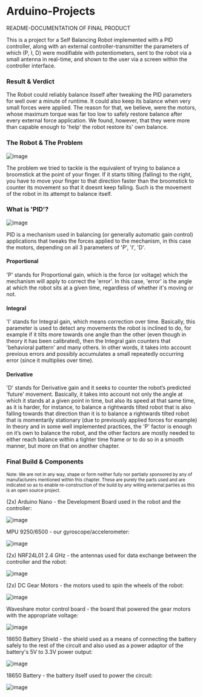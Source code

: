 # Arduino-Projects
README-DOCUMENTATION OF FINAL PRODUCT

This is a project for a Self Balancing Robot implemented with a PID controller, along with an external controller-transmitter the parameters of which (P, I, D) were modifiable with potentiometers, sent to the robot via a small antenna in real-time, and shown to the user via a screen within the controller interface.

### Result & Verdict

The Robot could reliably balance itsself after tweaking the PID parameters for well over a minute of runtime. It could also keep its balance when very small forces were applied. The reason for that, we believe, were the motors, whose maximum torque was far too low to safely restore balance after every external force application. We found, however, that they were more than capable enough to 'help' the robot restore its' own balance.

### The Robot & The Problem

![image](https://user-images.githubusercontent.com/85502727/211286341-6cc500b6-dd4f-448a-903a-a8ca0f5fd206.png)

The problem we tried to tackle is the equivalent of trying to balance a broomstick at the point of your finger. If it starts tilting (falling) to the right, you have to move your finger to that direction faster than the broomstick to counter its movement so that it doesnt keep falling. Such is the movement of the robot in its attempt to balance itself. 

### What is 'PID'?

![image](https://user-images.githubusercontent.com/85502727/211288493-f618b9b6-6302-440d-a427-da46e0e66604.png)

PID is a mechanism used in balancing (or generally automatic gain control) applications that tweaks the forces applied to the mechanism, in this case the motors, depending on all 3 parameters of 'P', 'I', 'D'. 
#### Proportional
'P' stands for Proportional gain, which is the force (or voltage) which the mechanism will apply to correct the 'error'. In this case, 'error' is the angle at which the robot sits at a given time, regardless of whether it's moving or not. 
#### Integral
'I' stands for Integral gain, which means correction over time. Basically, this parameter is used to detect any movements the robot is inclined to do, for example if it tilts more towards one angle than the other (even though in theory it has been calibrated), then the Integral gain counters that 'behavioral pattern' and many others. In other words, it takes into account previous errors and possibly accumulates a small repeatedly occurring error (since it multiplies over time). 
#### Derivative
'D' stands for Derivative gain and it seeks to counter the robot’s predicted ‘future’ movement. Basically, it takes into account not only the angle at which it stands at a given point in time, but also its speed at that same time, as it is harder, for instance, to balance a rightwards tilted robot that is also falling towards that direction than it is to balance a rightwards tilted robot that is momentarily stationary (due to previously applied forces for example)  In theory and in some well implemented practices, the 'P' factor is enough on it’s own to balance the robot, and the other factors are mostly needed to either reach balance within a tighter time frame or to do so in a smooth manner, but more on that on another chapter.

### Final Build & Components
<sub> Note: We are not in any way, shape or form neither fully nor partially sponsored by any of manufacturers mentioned within this chapter. These are purely the parts used and are indicated so as to enable re-construction of the build by any willing external parties as this is an open source project. <sub>

(2x) Arduino Nano - the Development Board used in the robot and the controller:
  
  ![image](https://user-images.githubusercontent.com/85502727/211302574-4858270a-e53b-4300-aad7-e04388e31a7d.png)


MPU 9250/6500 - our gyroscope/accelerometer:
  
  ![image](https://user-images.githubusercontent.com/85502727/211302731-3a1371b1-bee2-4a21-be91-8d25317fbee2.png)


(2x) NRF24L01 2.4 GHz - the antennas used for data exchange between the controller and the robot:
  
  ![image](https://user-images.githubusercontent.com/85502727/211302890-82fa659f-fd86-46b3-a258-83e731cead0f.png)


(2x) DC Gear Motors - the motors used to spin the wheels of the robot:
 
  ![image](https://user-images.githubusercontent.com/85502727/211303588-1f49b88f-a3f0-4e04-ad51-c892a1abb89d.png)


Waveshare motor control board - the board that powered the gear motors with the appropriate voltage:
  
  ![image](https://user-images.githubusercontent.com/85502727/211303561-10ae012e-05a9-4fb4-a650-570b0b85141c.png)


18650 Battery Shield - the shield used as a means of connecting the battery safely to the rest of the circuit and also used as a power adaptor of the battery's 5V to 3.3V power output:
  
  ![image](https://user-images.githubusercontent.com/85502727/211303840-d92bc0a7-0738-48c7-9658-00c9524394d4.png)


18650 Battery - the battery itself used to power the circuit:
  
  ![image](https://user-images.githubusercontent.com/85502727/211307156-86df0010-f314-48e3-b3e4-b0b88fa11951.png)



